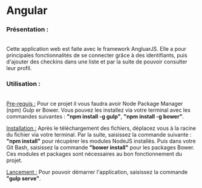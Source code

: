 # Angular

<h3>Présentation :</h3><br/>
Cette application web est faite avec le framework AngluarJS. 
Elle a pour principales fonctionnalités de se connecter grâce à des identifiants, puis d'ajouter des checkins dans une liste et par la suite de pouvoir consulter leur profil.

<h3>Utilisation :</h3><br/>
<u>Pre-requis :</u> Pour ce projet il vous faudra avoir Node Package Manager (npm) Gulp er Bower. Vous pouvez les installez via votre terminal avec les commandes suivantes : <strong>"npm install -g gulp"</strong>, <strong>"npm install -g bower"</strong>.

<u>Installation :</u> Après le téléchargement des fichiers, déplacez vous à la racine du fichier via votre terminal. Par la suite, saisissez la commande  suivante : <strong>"npm install"</strong> pour récupèrer les modules NodeJS installés. Puis dans votre Git Bash, saisissez la commande <strong>"bower install"</strong> pour les packages Bower. Ces modules et packages sont nécessaires au bon fonctionnement du projet.

<u>Lancement :</u> Pour pouvoir démarrer l'application, saisissez la commande <strong>"gulp serve"</strong>.
